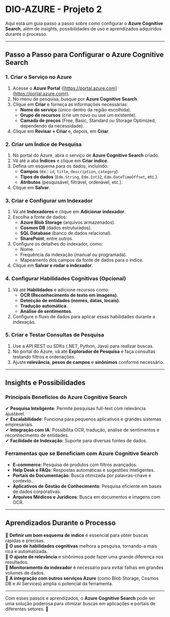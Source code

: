 # DIO-AZURE - Projeto 2
 
Aqui está um guia passo a passo sobre como configurar o **Azure Cognitive Search**, além de insights, possibilidades de uso e aprendizados adquiridos durante o processo.  

---

## **Passo a Passo para Configurar o Azure Cognitive Search**  

### **1. Criar o Serviço no Azure**  
1. Acesse o **Azure Portal** ([https://portal.azure.com](https://portal.azure.com)).  
2. No menu de pesquisa, busque por **Azure Cognitive Search**.  
3. Clique em **Criar** e forneça as informações necessárias:  
   - **Nome do serviço** (único dentro da região escolhida).  
   - **Grupo de recursos** (crie um novo ou use um existente).  
   - **Camada de preços** (Free, Basic, Standard ou Storage Optimized, dependendo da necessidade).  
4. Clique em **Revisar + Criar** e, depois, em **Criar**.  

### **2. Criar um Índice de Pesquisa**  
1. No portal do Azure, abra o serviço de **Azure Cognitive Search** criado.  
2. Vá até a aba **Índices** e clique em **Criar índice**.  
3. Defina um esquema para os dados, incluindo:  
   - **Campos** (ex.: `id`, `title`, `description`, `category`).  
   - **Tipos de dados** (`Edm.String`, `Edm.Int32`, `Edm.DateTimeOffset`, etc.).  
   - **Atributos** (pesquisável, filtrável, ordenável, etc.).  
4. Clique em **Salvar**.  

### **3. Criar e Configurar um Indexador**  
1. Vá até **Indexadores** e clique em **Adicionar indexador**.  
2. Escolha a fonte de dados:  
   - **Azure Blob Storage** (arquivos armazenados).  
   - **Cosmos DB** (dados estruturados).  
   - **SQL Database** (banco de dados relacional).  
   - **SharePoint**, entre outros.  
3. Configure os detalhes do indexador, como:  
   - Nome.  
   - Frequência da indexação (manual ou programada).  
   - Mapeamento dos campos da fonte de dados para o índice.  
4. Clique em **Salvar e rodar o indexador**.  

### **4. Configurar Habilidades Cognitivas (Opcional)**  
1. Vá até **Habilidades** e adicione recursos como:  
   - **OCR (Reconhecimento de texto em imagens)**.  
   - **Detecção de entidades (nomes, datas, locais)**.  
   - **Tradução automática**.  
   - **Análise de sentimentos**.  
2. Configure o fluxo de dados para aplicar essas habilidades durante a indexação.  

### **5. Criar e Testar Consultas de Pesquisa**  
1. Use a API REST ou SDKs (.NET, Python, Java) para realizar buscas.  
2. No portal do Azure, vá até **Explorador de Pesquisa** e faça consultas testando filtros e ordenações.  
3. Ajuste **relevância**, **pesos de campos** e **sinônimos** conforme necessário.  

---

## **Insights e Possibilidades**  

### **Principais Benefícios do Azure Cognitive Search**  
✔ **Pesquisa Inteligente**: Permite pesquisas full-text com relevância ajustável.  
✔ **Escalabilidade**: Funciona para pequenos aplicativos e grandes sistemas empresariais.  
✔ **Integração com IA**: Possibilita OCR, tradução, análise de sentimentos e reconhecimento de entidades.  
✔ **Facilidade de Indexação**: Suporte para diversas fontes de dados.  

### **Ferramentas que se Beneficiam com Azure Cognitive Search**  
- **E-commerce**: Pesquisa de produtos com filtros avançados.  
- **Help Desk e FAQs**: Respostas automáticas e sugestões inteligentes.  
- **Portais de Documentação**: Busca otimizada por palavras-chave e contexto.  
- **Aplicativos de Gestão de Conhecimento**: Pesquisa eficiente em bases de dados corporativas.  
- **Arquivos Médicos e Jurídicos**: Busca em documentos e imagens com OCR.  

---

## **Aprendizados Durante o Processo**  

🔹 **Definir um bom esquema de índice** é essencial para obter buscas rápidas e precisas.  
🔹 **O uso de habilidades cognitivas** melhora a pesquisa, tornando-a mais rica e automatizada.  
🔹 **O ajuste de relevância** e sinônimos pode fazer uma grande diferença nos resultados.  
🔹 **Monitoramento do indexador** é necessário para evitar falhas em grandes volumes de dados.  
🔹 **A integração com outros serviços Azure** (como Blob Storage, Cosmos DB e AI Services) amplia o potencial da ferramenta.  

---

Com esses passos e aprendizados, o **Azure Cognitive Search** pode ser uma solução poderosa para otimizar buscas em aplicações e portais de diferentes setores. 🚀
